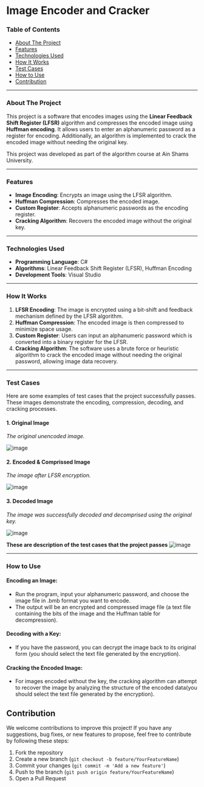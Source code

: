 # Image Encoder and Cracker

### Table of Contents
- [About The Project](#about-the-project)
- [Features](#features)
- [Technologies Used](#technologies-used)
- [How It Works](#how-it-works)
- [Test Cases](#test-cases)
- [How to Use](#how-to-use)
- [Contribution](#Contribution)

---

### About The Project
This project is a software that encodes images using the **Linear Feedback Shift Register (LFSR)** algorithm and compresses the encoded image using **Huffman encoding**. It allows users to enter an alphanumeric password as a register for encoding. Additionally, an algorithm is implemented to crack the encoded image without needing the original key.

This project was developed as part of the algorithm course at Ain Shams University.

---

### Features
- **Image Encoding**: Encrypts an image using the LFSR algorithm.
- **Huffman Compression**: Compresses the encoded image.
- **Custom Register**: Accepts alphanumeric passwords as the encoding register.
- **Cracking Algorithm**: Recovers the encoded image without the original key.

---

### Technologies Used
- **Programming Language**: C#
- **Algorithms**: Linear Feedback Shift Register (LFSR), Huffman Encoding
- **Development Tools**: Visual Studio

---

### How It Works
1. **LFSR Encoding**: The image is encrypted using a bit-shift and feedback mechanism defined by the LFSR algorithm.
2. **Huffman Compression**: The encoded image is then compressed to minimize space usage.
3. **Custom Register**: Users can input an alphanumeric password which is converted into a binary register for the LFSR.
4. **Cracking Algorithm**: The software uses a brute force or heuristic algorithm to crack the encoded image without needing the original password, allowing image data recovery.

---

### Test Cases
Here are some examples of test cases that the project successfully passes. These images demonstrate the encoding, compression, decoding, and cracking processes.

#### 1. **Original Image**
*The original unencoded image.*


![image](https://github.com/user-attachments/assets/d34372dd-1ed0-413a-afca-b4245d2ebfda)


#### 2. **Encoded & Comprissed Image**
*The image after LFSR encryption.*


![image](https://github.com/user-attachments/assets/c6065600-8dda-43f3-9907-b5f95ba24dba)




#### 3. **Decoded Image**
*The image was successfully decoded and decomprised using the original key.*

![image](https://github.com/user-attachments/assets/d34372dd-1ed0-413a-afca-b4245d2ebfda)



 **These are description of the test cases that the project passes**
![image](https://github.com/user-attachments/assets/b2a77f7c-42c5-4c3c-b26b-1400e81670e2)

---

### How to Use

#### Encoding an Image:
- Run the program, input your alphanumeric password, and choose the image file in .bmb format you want to encode.
- The output will be an encrypted and compressed image file (a text file containing the bits of the image and the Huffman table for decompression).

#### Decoding with a Key:
- If you have the password, you can decrypt the image back to its original form (you should select the text file generated by the encryption).

#### Cracking the Encoded Image:
- For images encoded without the key, the cracking algorithm can attempt to recover the image by analyzing the structure of the encoded data(you should select the text file generated by the encryption).

## Contribution

We welcome contributions to improve this project! If you have any suggestions, bug fixes, or new features to propose, feel free to contribute by following these steps:

1. Fork the repository
2. Create a new branch (`git checkout -b feature/YourFeatureName`)
3. Commit your changes (`git commit -m 'Add a new feature'`)
4. Push to the branch (`git push origin feature/YourFeatureName`)
5. Open a Pull Request

